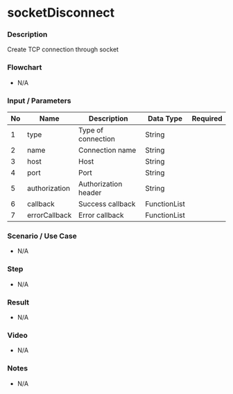 # socketDisconnect

### Description

Create TCP connection through socket

### Flowchart

- N/A

<!--![Flowchart](componentValue-flowchart.png?raw=true)-->

### Input / Parameters

| No | Name | Description | Data Type | Required |
| ------ | ------ | ------ |------ | ------ |
| 1 | type | Type of connection | String |   |
| 2 | name | Connection name | String |  | 
| 3 | host | Host | String |  | 
| 4 | port | Port | String |  | 
| 5 | authorization | Authorization header | String |  | 
| 6 | callback | Success callback | FunctionList |  | 
| 7 | errorCallback | Error callback | FunctionList |  | 

### Scenario / Use Case

- N/A

### Step

- N/A

### Result

- N/A

### Video

- N/A

### Notes

- N/A